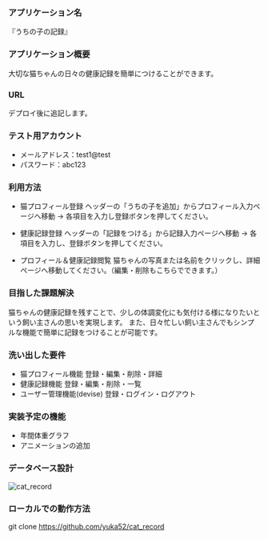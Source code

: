 
### アプリケーション名
『うちの子の記録』


### アプリケーション概要
大切な猫ちゃんの日々の健康記録を簡単につけることができます。


### URL
デプロイ後に追記します。


### テスト用アカウント
- メールアドレス：test1@test
- パスワード：abc123


### 利用方法
- 猫プロフィール登録
  ヘッダーの「うちの子を追加」からプロフィール入力ページへ移動 → 各項目を入力し登録ボタンを押してください。

- 健康記録登録
  ヘッダーの「記録をつける」から記録入力ページへ移動 → 各項目を入力し、登録ボタンを押してください。

- プロフィール＆健康記録閲覧
  猫ちゃんの写真または名前をクリックし、詳細ページへ移動してください。（編集・削除もこちらでできます。）



### 目指した課題解決
 猫ちゃんの健康記録を残すことで、少しの体調変化にも気付ける様になりたいという飼い主さんの思いを実現します。
 また、日々忙しい飼い主さんでもシンプルな機能で簡単に記録をつけることが可能です。


### 洗い出した要件
 - 猫プロフィール機能
     登録・編集・削除・詳細
 - 健康記録機能
     登録・編集・削除・一覧
 - ユーザー管理機能(devise)
     登録・ログイン・ログアウト


### 実装予定の機能
 - 年間体重グラフ
 - アニメーションの追加

### データベース設計
![cat_record](https://user-images.githubusercontent.com/78485957/112101642-58999380-8bea-11eb-9b91-27f886582143.png)



### ローカルでの動作方法
git clone https://github.com/yuka52/cat_record